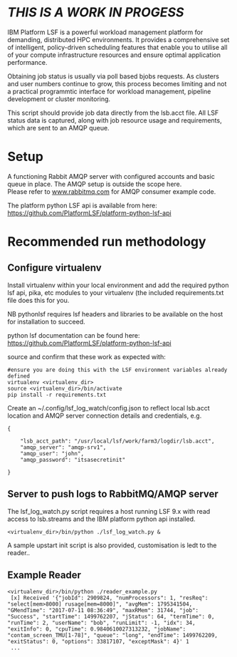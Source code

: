 *THIS IS A WORK IN PROGESS*
===========================

IBM Platform LSF is a powerful workload management platform for demanding, 
distributed HPC environments. It provides a comprehensive set of intelligent,
policy-driven scheduling features that enable you to utilise all of your 
compute infrastructure resources and ensure optimal application performance.

Obtaining job status is usually via poll based bjobs requests. As clusters and
user numbers continue to grow, this process becomes limiting and not a 
practical programmtic interface for workload management, pipeline development
or cluster monitoring.

This script should provide job data directly from the lsb.acct file. All 
LSF status data is captured, along with job resource usage and requirements, 
which are sent to an AMQP queue.


Setup
=====

A functioning Rabbit AMQP server with configured accounts and basic queue 
in place. The AMQP setup is outside the scope here.  
Please refer to www.rabbitmq.com for AMQP consumer example code.

The platform python LSF api is available from here:
https://github.com/PlatformLSF/platform-python-lsf-api


Recommended run methodology
==========================

Configure virtualenv
--------------------


Install virtualenv within your local environment and add the required python
lsf api, pika, etc modules to your virtualenv (the included requirements.txt file does this for you. 

NB pythonlsf requires lsf headers and libraries to be available on the host for installation to succeed.

python lsf documentation can be found here:
https://github.com/PlatformLSF/platform-python-lsf-api

source and confirm that these work as expected with:

```
#ensure you are doing this with the LSF environment variables already defined
virtualenv <virtualenv_dir>
source <virtualenv_dir>/bin/activate
pip install -r requirements.txt
```

Create an ~/.config/lsf_log_watch/config.json to reflect local lsb.acct location and AMQP server 
connection details and credentials, e.g.

```
{

    "lsb_acct_path": "/usr/local/lsf/work/farm3/logdir/lsb.acct",
    "amqp_server": "amqp-srv1",
    "amqp_user": "john",
    "amqp_password": "itsasecretinit"
    
}
```


Server to push logs to RabbitMQ/AMQP server
-------------------------------------------

The lsf_log_watch.py script requires a host running LSF 9.x with read access 
to lsb.streams and the IBM platform python api installed. 

`<virtualenv_dir>/bin/python ./lsf_log_watch.py &`

A sample upstart init script is also provided, customisation is ledt to the reader..

Example Reader
--------------

```
<virtualenv_dir>/bin/python ./reader_example.py
 [x] Received '{"jobId": 2909824, "numProcessors": 1, "resReq": "select[mem>8000] rusage[mem=8000]", "avgMem": 1795341504, "GMendTime": "2017-07-11 08:36:49", "maxRMem": 31744, "job": "Success", "startTime": 1499762207, "jStatus": 64, "termTime": 0, "runTime": 2, "userName": "bob", "runLimit": -1, "idx": 34, "exitInfo": 0, "cpuTime": 0.9840610027313232, "jobName": "contam_screen_TMU[1-78]", "queue": "long", "endTime": 1499762209, "exitStatus": 0, "options": 33817107, "exceptMask": 4}' 1
 ...
```

